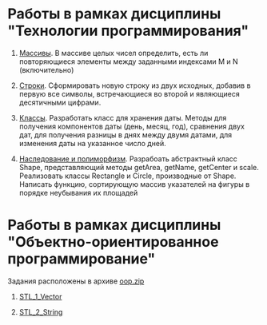 # Работы в рамках дисциплины "Технологии программирования"

1. [Массивы](/PT_IT_Array). В массиве целых чисел определить, есть ли повторяющиеся элементы между заданными
индексами M и N (включительно)

2. [Строки](/PT_IT_String). Сформировать новую строку из двух исходных, добавив в первую все символы,
встречающиеся во второй и являющиеся десятичными цифрами.

3. [Классы](/PT_IT_Class). Разработать класс для хранения даты. Методы для получения компонентов даты (день, месяц,
год), сравнения двух дат, для получения разницы в днях между двумя датами, для изменения
даты на указанное число дней.
  
4. [Наследование и полиморфизм](/PT_IT_Polymorphism). Разрабоать абстрактный класс Shape, представляющий методы getArea, getName, getCenter и scale. Реализовать классы Rectangle и Circle, производные от Shape. Написать функцию, сортирующую массив указателей на фигуры в порядке неубывания их площадей 


# Работы в рамках дисциплины "Объектно-ориентированное программирование"
Задания расположены в архиве [oop.zip](/OOP/oop_tasks.zip)

1. [STL_1_Vector](/OOP/STL_1_Vector)

2. [STL_2_String](/OOP/STL_2_String)